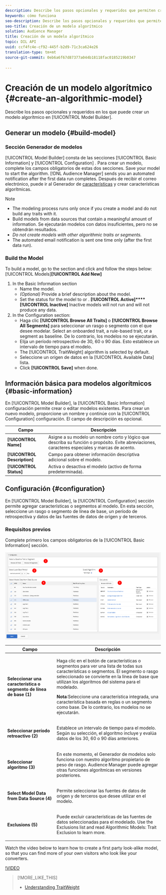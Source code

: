 ```yaml
---
description: Describe los pasos opcionales y requeridos que permiten crear un modelo algorítmico en el Generador de modelos.
keywords: cómo funciona
seo-description: Describe los pasos opcionales y requeridos que permiten crear un modelo algorítmico en el Generador de modelos.
seo-title: Creación de un modelo algorítmico
solution: Audience Manager
title: Creación de un modelo algorítmico
topic: DIL API
uuid: ccf4fc4e-cf92-445f-b2d9-71c3ca624e26
translation-type: tm+mt
source-git-commit: 0eb6a6f67d87377a044b18118fac0185219b0347

---
```



# Creación de un modelo algorítmico {#create-an-algorithmic-model}

Describe los pasos opcionales y requeridos en los que puede crear un modelo algorítmico en [!UICONTROL Model Builder].

## Generar un modelo {#build-model}

<!-- t_model_build.xml -->

### Sección Generador de modelos

[!UICONTROL Model Builder] consta de las secciones [!UICONTROL Basic Information] y [!UICONTROL Configuration] . Para crear un modelo, complete los campos obligatorios de estas dos secciones. Save your model to start the algorithm. [!DNL Audience Manager] sends you an automated notification after the first data run completes. Después de recibir el correo electrónico, puede ir al Generador de [características](../../features/traits/about-trait-builder.md) y crear características algorítmicas.

>[!NOTE]
>
>* The modeling process runs only once if you create a model and do not build any traits with it.
>* Build models from data sources that contain a meaningful amount of information. Se ejecutarán modelos con datos insuficientes, pero no se obtendrán resultados.
>* *Do not create models with other algorithmic traits or segments.*
>* The automated email notification is sent one time only (after the first data run).


### Build the Model

To build a model, go to the  section and click  and follow the steps below:[!UICONTROL Models]**[!UICONTROL Add New]**

1. In the Basic Information section[](../../features/algorithmic-models/create-model.md#basic-information)
   * Name the model.
   * *(Optional)* Provide a brief description about the model.
   * Set the status for the model to  or . **[!UICONTROL Active]****[!UICONTROL Inactive]** Inactive models will not run and will not produce any data.
1. In the Configuration section:[](../../features/algorithmic-models/create-model.md#configuration)
   * Haga clic **[!UICONTROL Browse All Traits]** o **[!UICONTROL Browse All Segments]** para seleccionar un rasgo o segmento con el que desee modelar. Select an onboarded trait, a rule-based trait, or a segment as baseline. De lo contrario, los modelos no se ejecutarán.
   * Elija un período retrospectivo de 30, 60 o 90 días. Esto establece un intervalo de tiempo para el modelo.
   * The [!UICONTROL TraitWeight] algorithm is selected by default.
   * Seleccione un origen de datos en la [!UICONTROL Available Data] lista.
   * Click **[!UICONTROL Save]** when done.

## Información básica para modelos algorítmicos {#basic-information}

<!-- r_model_basic.xml -->

En [!UICONTROL Model Builder], la [!UICONTROL Basic Information] configuración permite crear o editar modelos existentes. Para crear un nuevo modelo, proporcione un nombre y continúe con la [!UICONTROL Configuration] configuración. El campo de descripción es opcional.

| Campo | Descripción |
|---|---|
| **[!UICONTROL Name]** | Asigne a su modelo un nombre corto y lógico que describa su función o propósito. Evite abreviaciones, caracteres especiales y marcas de acento. |
| **[!UICONTROL Description]** | Campo para obtener información descriptiva adicional sobre el modelo. |
| **[!UICONTROL Status]** | Activa o desactiva el modelo (activo de forma predeterminada). |

## Configuración {#configuration}

En [!UICONTROL Model Builder], la [!UICONTROL Configuration] sección permite agregar características o segmentos al modelo. En esta sección, seleccione un rasgo o segmento de línea de base, un período de retrospectiva y datos de las fuentes de datos de origen y de terceros.

<!-- r_model_configuration.xml -->

### Requisitos previos

Complete primero los campos obligatorios de la [!UICONTROL Basic Information] sección.

![](assets/lam_exclude_traits_numbered.png)

<table id="table_7A6BE5E5498D4776A30323B743954150"> 
 <thead> 
  <tr> 
   <th colname="col1" class="entry"> Campo </th> 
   <th colname="col2" class="entry"> Descripción </th> 
  </tr> 
 </thead>
 <tbody> 
  <tr> 
   <td colname="col1"> <p><b>Seleccionar una característica o segmento de línea de base (1)</b> </p> </td> 
   <td colname="col2"> <p>Haga clic en el botón de características o segmentos para ver una lista de todas sus características o segmentos. El segmento o rasgo seleccionado se convierte en la línea de base que utilizan los algoritmos del sistema para el modelado. </p> <p> <p><b>Nota</b>:Seleccione una característica integrada, una característica basada en reglas o un segmento como base. De lo contrario, los modelos no se ejecutarán. </p> </p> </td> 
  </tr> 
  <tr> 
   <td colname="col1"> <p><b>Seleccionar período retroactivo (2)</b> </p> </td> 
   <td colname="col2"> <p>Establece un intervalo de tiempo para el modelo. Según su selección, el algoritmo incluye y evalúa datos de los 30, 60 o 90 días anteriores. </p> </td> 
  </tr> 
  <tr> 
   <td colname="col1"> <p><b>Seleccionar algoritmo (3)</b> </p> </td> 
   <td colname="col2"> <p>En este momento, el Generador de modelos solo funciona con nuestro algoritmo propietario <span class="keyword"> de peso</span> de rasgo. <span class="keyword"> Audience Manager</span> puede agregar otras funciones algorítmicas en versiones posteriores. </p> </td>
  </tr>
  <tr> 
   <td colname="col1"> <p><b>Select Model Data from Data Source (4)</b> </p> </td> 
   <td colname="col2"> <p>Permite seleccionar las fuentes de datos de origen y de terceros que desee utilizar en el modelo. </p> </td>
  </tr> 
  <tr> 
   <td colname="col1"> <p><b>Exclusions (5)</b> </p> </td> 
   <td colname="col2"> <p>Puede excluir características de las fuentes de datos seleccionadas para el modelado. Use the  Exclusions list and read  Algorithmic Models: Trait Exclusion to learn more.<span class="wintitle"></span><a href="../../features/algorithmic-models/trait-exclusion-algo-models.md"></a> </p> </td>
  </tr> 
 </tbody>
</table>

Watch the video below to learn how to create a first party look-alike model, so that you can find more of your own visitors who look like your converters.

[!VIDEO](https://video.tv.adobe.com/v/23504/?captions=spa)

>[!MORE_LIKE_THIS]
>
>* [Understanding TraitWeight](../../features/algorithmic-models/understanding-models.md#understanding-traitweight)

